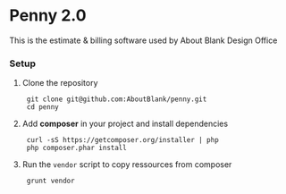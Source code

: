 # Penny 2.0

This is the estimate & billing software used by About Blank Design Office 

### Setup

1. Clone the repository

        git clone git@github.com:AboutBlank/penny.git
        cd penny

2. Add **composer** in your project and install dependencies
		
        curl -sS https://getcomposer.org/installer | php
        php composer.phar install
    
3. Run the `vendor` script to copy ressources from composer 

        grunt vendor